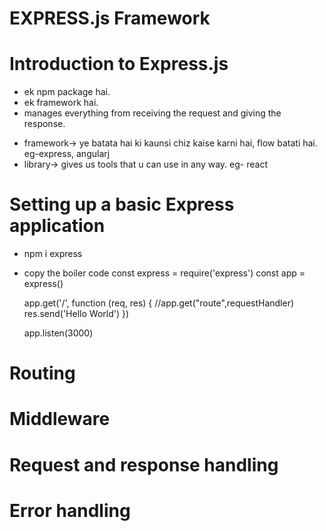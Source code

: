 # EXPRESS.js Framework

# Introduction to Express.js
- ek npm package hai.
- ek framework hai.
- manages everything from receiving the request and giving the response.

* framework-> ye batata hai ki kaunsi chiz kaise karni hai, flow batati hai. eg-express, angularj
* library-> gives us tools that u can use in any way. eg- react

# Setting up a basic Express application
- npm i express
- copy the boiler code
    const express = require('express')
    const app = express()

    app.get('/', function (req, res) { //app.get("route",requestHandler)
    res.send('Hello World')
    })

    app.listen(3000)
# Routing
# Middleware
# Request and response handling
# Error handling

